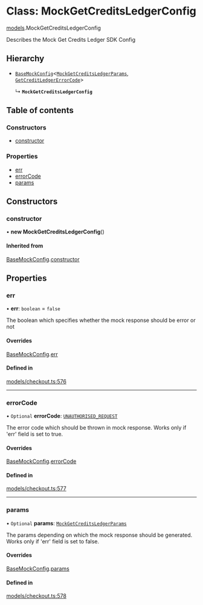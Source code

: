 # Class: MockGetCreditsLedgerConfig

[models](../wiki/models).MockGetCreditsLedgerConfig

Describes the Mock Get Credits Ledger SDK Config

## Hierarchy

- [`BaseMockConfig`](../wiki/models.BaseMockConfig)<[`MockGetCreditsLedgerParams`](../wiki/models.MockGetCreditsLedgerParams), [`GetCreditLedgerErrorCode`](../wiki/models.GetCreditLedgerErrorCode)\>

  ↳ **`MockGetCreditsLedgerConfig`**

## Table of contents

### Constructors

- [constructor](../wiki/models.MockGetCreditsLedgerConfig#constructor)

### Properties

- [err](../wiki/models.MockGetCreditsLedgerConfig#err)
- [errorCode](../wiki/models.MockGetCreditsLedgerConfig#errorcode)
- [params](../wiki/models.MockGetCreditsLedgerConfig#params)

## Constructors

### constructor

• **new MockGetCreditsLedgerConfig**()

#### Inherited from

[BaseMockConfig](../wiki/models.BaseMockConfig).[constructor](../wiki/models.BaseMockConfig#constructor)

## Properties

### err

• **err**: `boolean` = `false`

The boolean which specifies whether the mock response should be error or not

#### Overrides

[BaseMockConfig](../wiki/models.BaseMockConfig).[err](../wiki/models.BaseMockConfig#err)

#### Defined in

[models/checkout.ts:576](https://gitlab.com/baliganikhil/blackmirror-sdk/-/blob/349365c/src/models/checkout.ts#L576)

___

### errorCode

• `Optional` **errorCode**: [`UNAUTHORISED_REQUEST`](../wiki/models.GetCreditLedgerErrorCode#unauthorised_request)

The error code which should be thrown in mock response. Works only if 'err' field is set to true.

#### Overrides

[BaseMockConfig](../wiki/models.BaseMockConfig).[errorCode](../wiki/models.BaseMockConfig#errorcode)

#### Defined in

[models/checkout.ts:577](https://gitlab.com/baliganikhil/blackmirror-sdk/-/blob/349365c/src/models/checkout.ts#L577)

___

### params

• `Optional` **params**: [`MockGetCreditsLedgerParams`](../wiki/models.MockGetCreditsLedgerParams)

The params depending on which the mock response should be generated. Works only if 'err' field is set to false.

#### Overrides

[BaseMockConfig](../wiki/models.BaseMockConfig).[params](../wiki/models.BaseMockConfig#params)

#### Defined in

[models/checkout.ts:578](https://gitlab.com/baliganikhil/blackmirror-sdk/-/blob/349365c/src/models/checkout.ts#L578)
